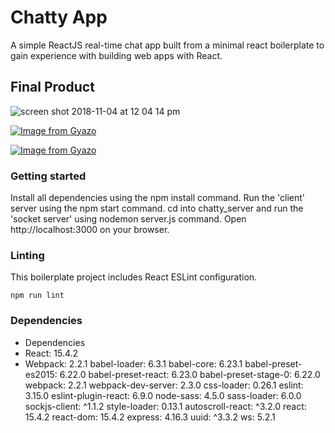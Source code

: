 # Chatty App

A simple ReactJS real-time chat app built from a minimal react boilerplate to gain experience with building web apps with React.

 ## Final Product
![screen shot 2018-11-04 at 12 04 14 pm](https://user-images.githubusercontent.com/38871325/47969263-cea4fc00-e029-11e8-9731-3bb0d6d0c5e7.png)

[![Image from Gyazo](https://i.gyazo.com/75c802b6c0220479b15639503dd1f5a6.gif)](https://gyazo.com/75c802b6c0220479b15639503dd1f5a6)

[![Image from Gyazo](https://i.gyazo.com/b5d7b909f203b91f2de93f6fed35cc34.gif)](https://gyazo.com/b5d7b909f203b91f2de93f6fed35cc34)

### Getting started

Install all dependencies using the npm install command.
Run the 'client' server using the npm start command.
cd into chatty_server and run the 'socket server' using nodemon server.js command.
Open http://localhost:3000 on your browser.


### Linting

This boilerplate project includes React ESLint configuration.

```
npm run lint
```

### Dependencies

* Dependencies
* React: 15.4.2
* Webpack: 2.2.1
babel-loader: 6.3.1
babel-core: 6.23.1
babel-preset-es2015: 6.22.0
babel-preset-react: 6.23.0
babel-preset-stage-0: 6.22.0
webpack: 2.2.1
webpack-dev-server: 2.3.0
css-loader: 0.26.1
eslint: 3.15.0
eslint-plugin-react: 6.9.0
node-sass: 4.5.0
sass-loader: 6.0.0
sockjs-client: ^1.1.2
style-loader: 0.13.1
autoscroll-react: ^3.2.0
react: 15.4.2
react-dom: 15.4.2
express: 4.16.3
uuid: ^3.3.2
ws: 5.2.1
